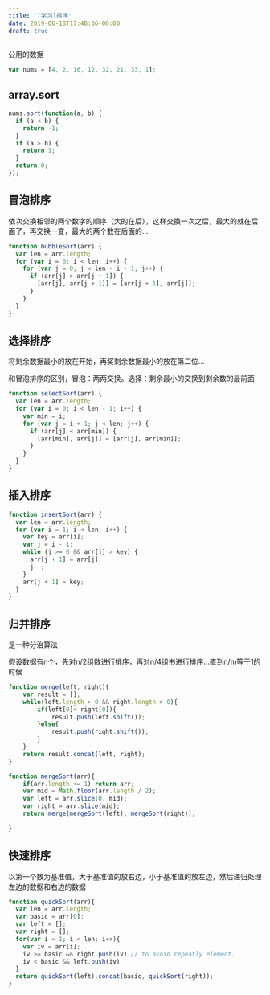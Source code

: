 ```yaml
---
title: '[学习]排序'
date: 2019-06-18T17:48:36+08:00
draft: true
---
```


公用的数据

```js
var nums = [4, 2, 16, 12, 32, 21, 33, 1];
```

## array.sort

```js
nums.sort(function(a, b) {
  if (a < b) {
    return -1;
  }
  if (a > b) {
    return 1;
  }
  return 0;
});
```

## 冒泡排序

依次交换相邻的两个数字的顺序（大的在后），这样交换一次之后，最大的就在后面了，再交换一变，最大的两个数在后面的...

```js
function bubbleSort(arr) {
  var len = arr.length;
  for (var i = 0; i < len; i++) {
    for (var j = 0; j < len - i - 1; j++) {
      if (arr[j] > arr[j + 1]) {
        [arr[j], arr[j + 1]] = [arr[j + 1], arr[j]];
      }
    }
  }
}
```

## 选择排序

将剩余数据最小的放在开始，再奖剩余数据最小的放在第二位...

和冒泡排序的区别，冒泡：两两交换。选择：剩余最小的交换到剩余数的最前面

```js
function selectSort(arr) {
  var len = arr.length;
  for (var i = 0; i < len - 1; i++) {
    var min = i;
    for (var j = i + 1; j < len; j++) {
      if (arr[j] < arr[min]) {
        [arr[min], arr[j]] = [arr[j], arr[min]];
      }
    }
  }
}
```

## 插入排序

```js
function insertSort(arr) {
  var len = arr.length;
  for (var i = 1; i < len; i++) {
    var key = arr[i];
    var j = i - 1;
    while (j >= 0 && arr[j] > key) {
      arr[j + 1] = arr[j];
      j--;
    }
    arr[j + 1] = key;
  }
}
```

## 归并排序

是一种分治算法

假设数据有n个，先对n/2组数进行排序，再对n/4组书进行排序...直到n/m等于1的时候

```js
function merge(left, right){
    var result = [];
    while(left.length > 0 && right.length > 0){
        if(left[0]< right[0]){
            result.push(left.shift());
        }else{
            result.push(right.shift());
        }
    }
    return result.concat(left, right);
}

function mergeSort(arr){
    if(arr.length <= 1) return arr;
    var mid = Math.floor(arr.length / 2);
    var left = arr.slice(0, mid);
    var right = arr.slice(mid);
    return merge(mergeSort(left), mergeSort(right));
    
}
```

## 快速排序

以第一个数为基准值，大于基准值的放右边，小于基准值的放左边，然后递归处理左边的数据和右边的数据

```js
function quickSort(arr){
  var len = arr.length;
  var basic = arr[0];
  var left = [];
  var right = [];
  for(var i = 1; i < len; i++){
    var iv = arr[i];
    iv >= basic && right.push(iv) // to avoid repeatly element.
    iv < basic && left.push(iv)
  }
  return quickSort(left).concat(basic, quickSort(right));
}

```